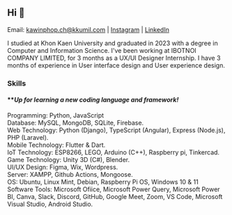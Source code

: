 ## Hi 👋

Email: kawinphop.ch@kkumil.com | [Instagram](https://www.instagram.com/kawin101x/) | [LinkedIn](https://www.linkedin.com/in/kawin101/)

I studied at Khon Kaen University and graduated in 2023 with a degree in Computer and Information Science. I've been working at IBOTNOI COMPANY LIMITED, for 3 months as a UX/UI Designer Internship. I have 3 months of experience in User interface design and User experience design.

### Skills 

#### ***Up for learning a new coding language and framework!*

Programming: Python, JavaScript \
Database: MySQL, MongoDB, SQLite, Firebase. \
Web Technology: Python (Django), TypeScript (Angular), Express (Node.js), PHP (Laravel). \
Mobile Technology: Flutter & Dart. \
IoT Technology: ESP8266, LEGO, Arduino (C++), Raspberry pi, Tinkercad. \
Game Technology: Unity 3D (C#), Blender. \
UI/UX Design: Figma, Wix, Wordpress. \
Server: XAMPP, Github Actions, Mongoose. \
OS: Ubuntu, Linux Mint, Debian, Raspberry Pi OS, Windows 10 & 11 \
Software Tools: Microsoft Ofiice, Microsoft Power Query, Microsoft Power BI, Canva, Slack, Discord, GitHub, Google Meet, Zoom, VS Code, Microsoft Visual Studio, Android Studio.

